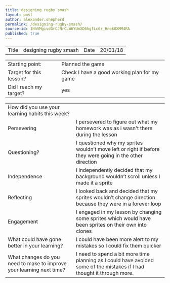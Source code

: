 ```yaml
---
title: designing rugby smash
layout: post
author: alexander.shepherd
permalink: /designing-rugby-smash/
source-id: 1HhVMgivdGrCJNrCLW6YUmXD6hgfLc6r_Hnok0XMM4RA
published: true
---
```

<table>
  <tr>
    <td>Title</td>
    <td>designing rugby smash</td>
    <td>Date</td>
    <td>20/01/18</td>
  </tr>
</table>


<table>
  <tr>
    <td>Starting point:</td>
    <td>Planned the game  </td>
  </tr>
  <tr>
    <td>Target for this lesson?</td>
    <td>Check I have a good working plan for my game</td>
  </tr>
  <tr>
    <td>Did I reach my target? </td>
    <td>yes</td>
  </tr>
</table>


<table>
  <tr>
    <td>How did you use your learning habits this week?</td>
    <td></td>
  </tr>
  <tr>
    <td>Persevering</td>
    <td>I persevered to figure out what my homework was as i wasn't there during the lesson</td>
  </tr>
  <tr>
    <td>Questioning?</td>
    <td>I questioned why my sprites wouldn’t move left or right if before they were going in the other direction</td>
  </tr>
  <tr>
    <td>Independence</td>
    <td>I independently decided that my background wouldn’t scroll unless I made it a sprite</td>
  </tr>
  
  <tr>
    <td>Reflecting</td>
    <td>I looked back and decided that my sprites wouldn’t change direction because they were in a forever loop</td>
  </tr>
  
  <tr>
    <td>Engagement</td>
    <td>I engaged in my lesson by changing some sprites which would have been sprites on their own into clones </td>
  </tr>
  
  <tr>
    <td>What could have gone better in your learning?</td>
    <td>I could have been more alert to my mistakes so I could fix them quicker
  </tr>
 
  <tr>
    <td>What changes do you need to make to improve your learning next time?</td>
    <td>I need to spend a bit more time planning as I could have avoided some of the mistakes if I had thought it through more.</td>
  </tr>
 
</table>


